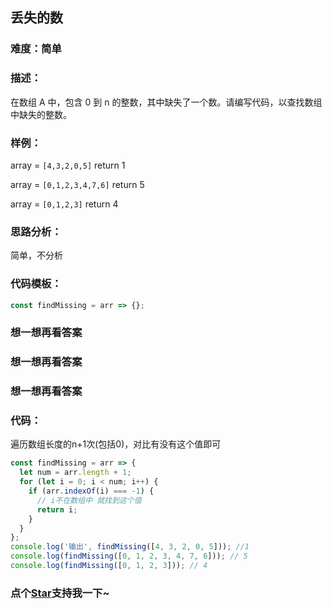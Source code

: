 ## 丢失的数

### 难度：简单

### 描述：

在数组 A 中，包含 0 到 n 的整数，其中缺失了一个数。请编写代码，以查找数组中缺失的整数。

### 样例：

array = `[4,3,2,0,5]` return 1

array = `[0,1,2,3,4,7,6]` return 5

array = `[0,1,2,3]` return 4

### 思路分析：

简单，不分析

### 代码模板：

```js
const findMissing = arr => {};
```

### 想一想再看答案

### 想一想再看答案

### 想一想再看答案

### 代码：

遍历数组长度的n+1次(包括0)，对比有没有这个值即可


```js
const findMissing = arr => {
  let num = arr.length + 1;
  for (let i = 0; i < num; i++) {
    if (arr.indexOf(i) === -1) {
      // i不在数组中 就找到这个值
      return i;
    }
  }
};
console.log('输出', findMissing([4, 3, 2, 0, 5])); //1
console.log(findMissing([0, 1, 2, 3, 4, 7, 6])); // 5
console.log(findMissing([0, 1, 2, 3])); // 4
```
<!-- 特殊字符串：用于修改/删除markdown的结尾提示语-OBKoro1 -->
### 点个[Star](https://github.com/OBKoro1/Brush_algorithm)支持我一下~

